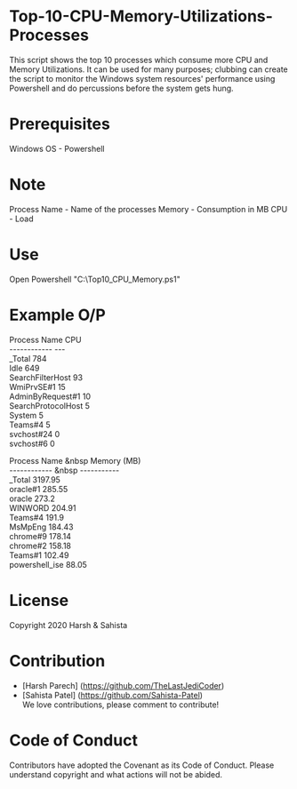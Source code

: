 # Top-10-CPU-Memory-Utilizations-Processes

This script shows the top 10 processes which consume more CPU and Memory Utilizations. It can be used for many purposes; clubbing can create the script to monitor the Windows system resources' performance using Powershell and do percussions before the system gets hung.

# Prerequisites

Windows OS - Powershell

# Note
  
Process Name - Name of the processes
Memory - Consumption in MB
CPU - Load

# Use

Open Powershell
"C:\Top10_CPU_Memory.ps1"

# Example O/P

Process Name       CPU<br>
------------       ---<br>
_Total             784<br>
Idle               649<br>
SearchFilterHost    93<br>
WmiPrvSE#1          15<br>
AdminByRequest#1    10<br>
SearchProtocolHost   5<br>
System               5<br>
Teams#4              5<br>
svchost#24           0<br>
svchost#6            0<br>



Process Name &nbsp Memory (MB)<br>
------------ &nbsp -----------<br>
_Total             3197.95<br>
oracle#1            285.55<br>
oracle               273.2<br>
WINWORD             204.91<br>
Teams#4              191.9<br>
MsMpEng             184.43<br>
chrome#9            178.14<br>
chrome#2            158.18<br>
Teams#1             102.49<br>
powershell_ise       88.05<br>


# License

Copyright 2020 Harsh & Sahista

# Contribution

* [Harsh Parech] (https://github.com/TheLastJediCoder)
* [Sahista Patel] (https://github.com/Sahista-Patel)<br>
We love contributions, please comment to contribute!

# Code of Conduct

Contributors have adopted the Covenant as its Code of Conduct. Please understand copyright and what actions will not be abided.
